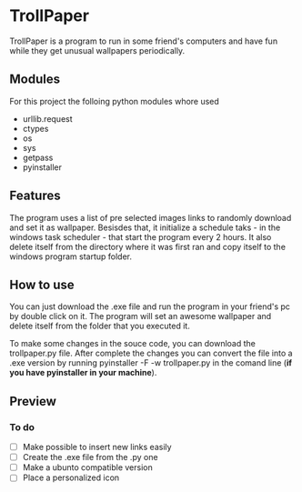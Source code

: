 # TrollPaper
TrollPaper is a program to run in some friend's computers and have fun while they get unusual wallpapers periodically.

## Modules
For this project the folloing python modules whore used
* urllib.request
* ctypes
* os
* sys
* getpass
* pyinstaller

## Features
The program uses a list of pre selected images links to randomly download and set it as wallpaper.
Besisdes that, it initialize a schedule taks - in the windows task scheduler - that start the program every 2 hours.
It also delete itself from the directory where it was first ran and copy itself to the windows program startup folder.

## How to use
You can just download the .exe file and run the program in your friend's pc by double click on it. The program will set an awesome wallpaper and delete itself from the folder that you executed it.

To make some changes in the souce code, you can download the trollpaper.py file. After complete the changes you can convert the file into a .exe version by running pyinstaller -F -w trollpaper.py in the comand line (__if you have pyinstaller in your machine__). 

## Preview


### To do
- [ ] Make possible to insert new links easily
- [ ] Create the .exe file from the .py one
- [ ] Make a ubunto compatible version
- [ ] Place a personalized icon

